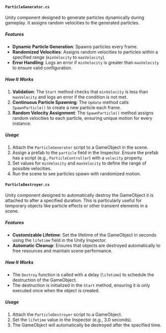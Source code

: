 #### `ParticleGenerator.cs`
Unity component designed to generate particles dynamically during gameplay. It assigns random velocities to the generated particles.

##### Features
- **Dynamic Particle Generation**: Spawns particles every frame.
- **Randomized Velocities**: Assigns random velocities to particles within a specified range (`minVelocity` to `maxVelocity`).
- **Error Handling**: Logs an error if `minVelocity` is greater than `maxVelocity` to ensure valid configuration.

##### How It Works
1. **Validation**: The `Start` method checks that `minVelocity` is less than `maxVelocity` and logs an error if the condition is not met.
2. **Continuous Particle Spawning**: The `Update` method calls `SpawnParticle()` to create a new particle each frame.
3. **Random Velocity Assignment**: The `SpawnParticle()` method assigns random velocities to each particle, ensuring unique motion for every instance.

##### Usage
1. Attach the `ParticleGenerator` script to a GameObject in the scene.
2. Assign a prefab to the `particle` field in the Inspector. Ensure the prefab has a script (e.g., `ParticleController`) with a `velocity` property.
3. Set values for `minVelocity` and `maxVelocity` to define the range of possible velocities.
4. Run the scene to see particles spawn with randomized motion.

#### `ParticleDestroyer.cs`
Unity component designed to automatically destroy the GameObject it is attached to after a specified duration. This is particularly useful for temporary objects like particle effects or other transient elements in a scene.

##### Features
- **Customizable Lifetime**: Set the lifetime of the GameObject in seconds using the `lifetime` field in the Unity Inspector.
- **Automatic Cleanup**: Ensures that objects are destroyed automatically to free resources and maintain scene performance.

##### How It Works
- The `Destroy` function is called with a delay (`lifetime`) to schedule the destruction of the GameObject.
- The destruction is initialized in the `Start` method, ensuring it is only executed once when the object is created.

##### Usage
1. Attach the `ParticleDestroyer` script to a GameObject.
2. Set the `lifetime` value in the Inspector (e.g., 3.0 seconds).
3. The GameObject will automatically be destroyed after the specified time.
